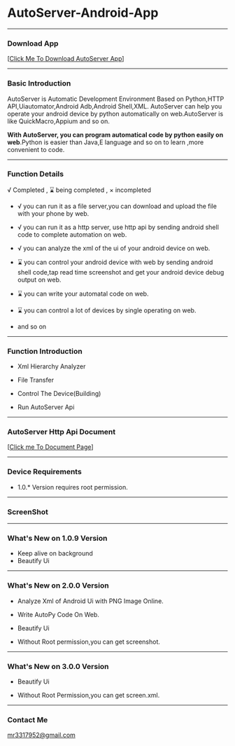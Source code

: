 # AutoServer-Android-App

------------

### Download App

[[Click Me To Download AutoServer App](https://github.com/MarsDiplomatToEarth/AutoServerApp/blob/master/autoserver1.1.5.apk?raw=true "Click Me To Download AutoServer App")]

------------

### Basic Introduction

AutoServer is Automatic Development Environment Based on Python,HTTP API,Uiautomator,Android Adb,Android Shell,XML. AutoServer can help you operate your android device by python automatically on web.AutoServer is like QuickMacro,Appium and so on.

**With AutoServer, you can program automatical code by python easily on web**.Python is easier than Java,E language and so on to learn ,more convenient to code.

------------

### Function Details

√ Completed  , ⌛ being completed  , × incompleted

- √ you can run it as a file server,you can download and upload the file with your phone by web.

- √ you can run it as a http server, use http api by sending android shell code to complete automation on web.

- √ you can analyze the xml of the ui of your android device on web.

- ⌛ you can control your android device with web by sending android shell code,tap read time screenshot and get your android device debug output on web.

- ⌛ you can write your automatal code on web.

- ⌛ you can control a lot of devices by single operating on web.

- and so on

------------

### Function Introduction

- Xml Hierarchy Analyzer

- File Transfer

- Control The Device(Building)

- Run AutoServer Api

------------

### AutoServer Http Api Document


[[Click me To Document Page](https://github.com/MarsDiplomatToEarth/AutoServerApp/blob/master/AutoServer_Http_Api_Document.md "Click me To Document Page")]

------------

### Device Requirements

- 1.0.* Version requires root permission.

------------

### ScreenShot

------------

### What's New on 1.0.9 Version

- Keep alive on background
- Beautify Ui

------------

### What's New on 2.0.0 Version

- Analyze Xml of Android Ui with PNG Image Online.

- Write AutoPy Code On Web.

- Beautify Ui

- Without Root permission,you can get screenshot.

------------

### What's New on 3.0.0 Version

- Beautify Ui

- Without Root Permission,you can get screen.xml.

------------

### Contact Me

mr3317952@gmail.com
